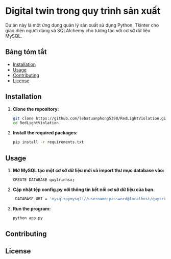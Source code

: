 # Digital twin trong quy trình sản xuất
Dự án này là một ứng dụng quản lý sản xuất sử dụng Python, Tkinter cho giao diện người dùng và SQLAlchemy cho tương tác với cơ sở dữ liệu MySQL.

## Bảng tóm tắt

- [Installation](#installation)
- [Usage](#usage)
- [Contributing](#contributing)
- [License](#license)

## Installation

1. **Clone the repository:**

    ```bash
    git clone https://github.com/lebatuanphong5398/RedLightViolation.git
    cd RedLightViolation
    ```

2. **Install the required packages:**

    ```bash
    pip install -r requirements.txt
    ```

## Usage
1. **Mở MySQL tạo một cơ sở dữ liệu mới và import thư mục database vào:**
    ```bash
    CREATE DATABASE quytrinhsx;
    ```
2. **Cập nhật tệp config.py với thông tin kết nối cơ sở dữ liệu của bạn.**
   ```bash
    DATABASE_URI = 'mysql+pymysql://username:password@localhost/quytrinhsx'
    ```
3. **Run the program:**

    ```bash
    python app.py
    ```



## Contributing


## License
